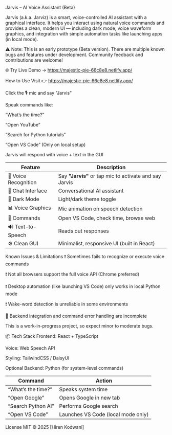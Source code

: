 Jarvis – AI Voice Assistant (Beta)

Jarvis (a.k.a. Jarviz) is a smart, voice-controlled AI assistant with a graphical interface. It helps you interact using natural voice commands and provides a clean, modern UI — including dark mode, voice waveform graphics, and integration with simple automation tasks like launching apps (in local mode).

⚠️ Note: This is an early prototype (Beta version). There are multiple known bugs and features under development. Community feedback and contributions are welcome!

🌐 Try Live Demo → https://majestic-pie-66c8e8.netlify.app/

How to Use
Visit 👉 https://majestic-pie-66c8e8.netlify.app/

Click the 🎙️ mic and say "Jarvis"

Speak commands like:

“What’s the time?”

“Open YouTube”

“Search for Python tutorials”

“Open VS Code” (Only on local setup)

Jarvis will respond with voice + text in the GUI

| Feature              | Description                                |
| -------------------- | ------------------------------------------ |
| 🎤 Voice Recognition | Say **"Jarvis"** or tap mic to activate and say Jarvis    |
| 🤖 Chat Interface    | Conversational AI assistant                |
| 🌙 Dark Mode         | Light/dark theme toggle                    |
| 📊 Voice Graphics    | Mic animation on speech detection          |
| 🧩 Commands          | Open VS Code, check time, browse web       |
| 🔊 Text-to-Speech    | Reads out responses                        |
| ⚙️ Clean GUI         | Minimalist, responsive UI (built in React) |

Known Issues & Limitations
❗ Sometimes fails to recognize or execute voice commands

❗ Not all browsers support the full voice API (Chrome preferred)

❗ Desktop automation (like launching VS Code) only works in local Python mode

❗ Wake-word detection is unreliable in some environments

🧪 Backend integration and command error handling are incomplete

This is a work-in-progress project, so expect minor to moderate bugs.

📦 Tech Stack
Frontend: React + TypeScript

Voice: Web Speech API

Styling: TailwindCSS / DaisyUI

Optional Backend: Python (for system-level commands)


| Command            | Action                             |
| ------------------ | ---------------------------------- |
| “What’s the time?” | Speaks system time                 |
| “Open Google”      | Opens Google in new tab            |
| “Search Python AI” | Performs Google search             |
| “Open VS Code”     | Launches VS Code (local mode only) |


License
MIT © 2025 [Hiren Kodwani]
